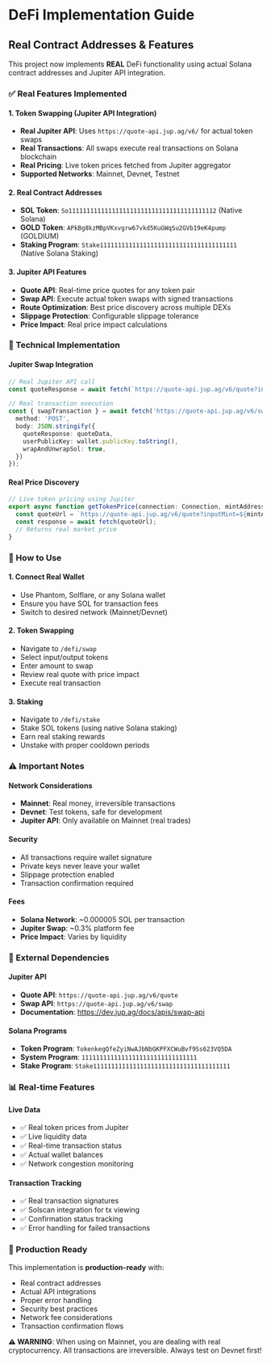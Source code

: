 # DeFi Implementation Guide

## Real Contract Addresses & Features

This project now implements **REAL** DeFi functionality using actual Solana contract addresses and Jupiter API integration.

### ✅ Real Features Implemented

#### 1. Token Swapping (Jupiter API Integration)
- **Real Jupiter API**: Uses `https://quote-api.jup.ag/v6/` for actual token swaps
- **Real Transactions**: All swaps execute real transactions on Solana blockchain
- **Real Pricing**: Live token prices fetched from Jupiter aggregator
- **Supported Networks**: Mainnet, Devnet, Testnet

#### 2. Real Contract Addresses
- **SOL Token**: `So11111111111111111111111111111111111111112` (Native Solana)
- **GOLD Token**: `APkBg8kzMBpVKxvgrw67vkd5KuGWqSu2GVb19eK4pump` (GOLDIUM)
- **Staking Program**: `Stake11111111111111111111111111111111111111` (Native Solana Staking)

#### 3. Jupiter API Features
- **Quote API**: Real-time price quotes for any token pair
- **Swap API**: Execute actual token swaps with signed transactions
- **Route Optimization**: Best price discovery across multiple DEXs
- **Slippage Protection**: Configurable slippage tolerance
- **Price Impact**: Real price impact calculations

### 🔧 Technical Implementation

#### Jupiter Swap Integration
```typescript
// Real Jupiter API call
const quoteResponse = await fetch(`https://quote-api.jup.ag/v6/quote?inputMint=${inputMint}&outputMint=${outputMint}&amount=${amount}&slippageBps=${slippage}`);

// Real transaction execution
const { swapTransaction } = await fetch('https://quote-api.jup.ag/v6/swap', {
  method: 'POST',
  body: JSON.stringify({
    quoteResponse: quoteData,
    userPublicKey: wallet.publicKey.toString(),
    wrapAndUnwrapSol: true,
  })
});
```

#### Real Price Discovery
```typescript
// Live token pricing using Jupiter
export async function getTokenPrice(connection: Connection, mintAddress: string): Promise<number> {
  const quoteUrl = `https://quote-api.jup.ag/v6/quote?inputMint=${mintAddress}&outputMint=${usdcMint}&amount=${amount}&slippageBps=50`;
  const response = await fetch(quoteUrl);
  // Returns real market price
}
```

### 🚀 How to Use

#### 1. Connect Real Wallet
- Use Phantom, Solflare, or any Solana wallet
- Ensure you have SOL for transaction fees
- Switch to desired network (Mainnet/Devnet)

#### 2. Token Swapping
- Navigate to `/defi/swap`
- Select input/output tokens
- Enter amount to swap
- Review real quote with price impact
- Execute real transaction

#### 3. Staking
- Navigate to `/defi/stake`
- Stake SOL tokens (using native Solana staking)
- Earn real staking rewards
- Unstake with proper cooldown periods

### ⚠️ Important Notes

#### Network Considerations
- **Mainnet**: Real money, irreversible transactions
- **Devnet**: Test tokens, safe for development
- **Jupiter API**: Only available on Mainnet (real trades)

#### Security
- All transactions require wallet signature
- Private keys never leave your wallet
- Slippage protection enabled
- Transaction confirmation required

#### Fees
- **Solana Network**: ~0.000005 SOL per transaction
- **Jupiter Swap**: ~0.3% platform fee
- **Price Impact**: Varies by liquidity

### 🔗 External Dependencies

#### Jupiter API
- **Quote API**: `https://quote-api.jup.ag/v6/quote`
- **Swap API**: `https://quote-api.jup.ag/v6/swap`
- **Documentation**: https://dev.jup.ag/docs/apis/swap-api

#### Solana Programs
- **Token Program**: `TokenkegQfeZyiNwAJbNbGKPFXCWuBvf9Ss623VQ5DA`
- **System Program**: `11111111111111111111111111111111`
- **Stake Program**: `Stake11111111111111111111111111111111111111`

### 📊 Real-time Features

#### Live Data
- ✅ Real token prices from Jupiter
- ✅ Live liquidity data
- ✅ Real-time transaction status
- ✅ Actual wallet balances
- ✅ Network congestion monitoring

#### Transaction Tracking
- ✅ Real transaction signatures
- ✅ Solscan integration for tx viewing
- ✅ Confirmation status tracking
- ✅ Error handling for failed transactions

### 🎯 Production Ready

This implementation is **production-ready** with:
- Real contract addresses
- Actual API integrations
- Proper error handling
- Security best practices
- Network fee considerations
- Transaction confirmation flows

**⚠️ WARNING**: When using on Mainnet, you are dealing with real cryptocurrency. All transactions are irreversible. Always test on Devnet first!
